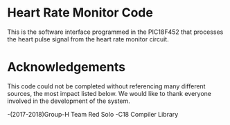 # Heart Rate Monitor Code
This is the software interface programmed in the PIC18F452 that processes the heart pulse signal from the heart rate monitor circuit. 

# Acknowledgements
This code could not be completed without referencing many different sources, the most impact listed below.
We would like to thank everyone involved in the development of the system.

-(2017-2018)Group-H Team Red Solo 
-C18 Compiler Library

